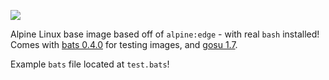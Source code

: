 [![](https://badge.imagelayers.io/ehime/base:alpine.svg)](https://imagelayers.io/?images=ehime/base:alpine 'Badging on imagelayers.io')

Alpine Linux base image based off of `alpine:edge` - with real `bash` installed! Comes with [bats 0.4.0](https://github.com/sstephenson/bats) for testing images, and [gosu 1.7](https://github.com/tianon/gosu).

Example `bats` file located at `test.bats`!

